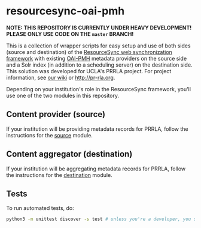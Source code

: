 # resourcesync-oai-pmh

**NOTE: THIS REPOSITORY IS CURRENTLY UNDER HEAVY DEVELOPMENT! PLEASE ONLY USE CODE ON THE `master` BRANCH!**

This is a collection of wrapper scripts for easy setup and use of both sides (source and destination) of the [ResourceSync web synchronization framework](http://www.openarchives.org/rs/resourcesync) with existing [OAI-PMH](https://www.openarchives.org/pmh/) metadata providers on the source side and a Solr index (in addition to a scheduling server) on the destination side. This solution was developed for UCLA's PRRLA project. For project information, see [our wiki](https://docs.library.ucla.edu/display/dlp/PRRLA+%28Pacific+Rim+Research+Libraries+Alliance%29+Project+Overview) or http://pr-rla.org.

Depending on your institution's role in the ResourceSync framework, you'll use one of the two modules in this repository.

## Content provider (source)

If your institution will be providing metadata records for PRRLA, follow the instructions for the [source](resourcesync_oai_pmh/source) module.

## Content aggregator (destination)

If your institution will be aggregating metadata records for PRRLA, follow the instructions for the [destination](resourcesync_oai_pmh/destination) module.

## Tests

To run automated tests, do:
```bash
python3 -m unittest discover -s test # unless you're a developer, you shouldn't need to do this

```
